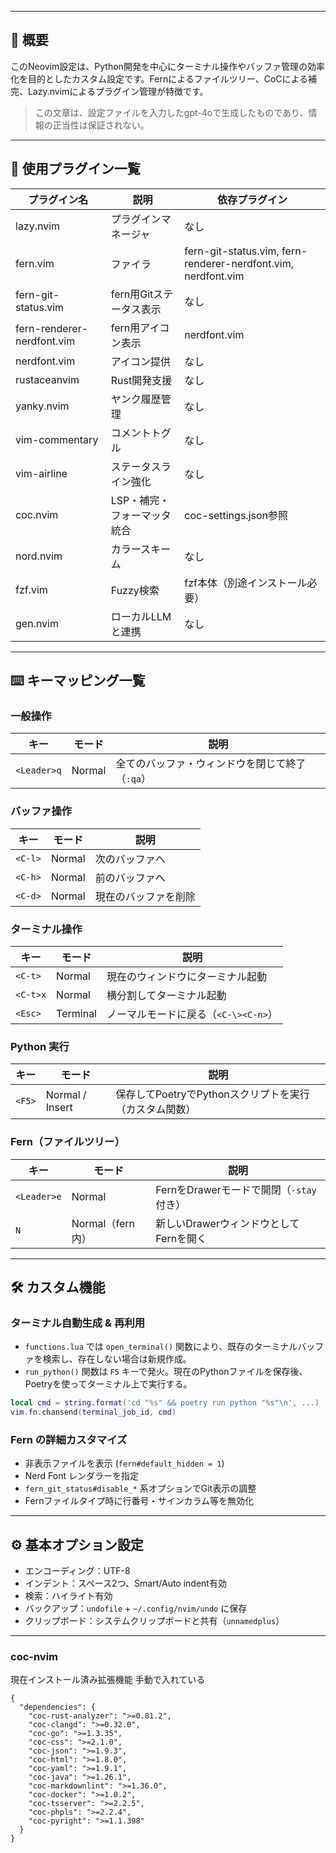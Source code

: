 

---

## 📄 概要

このNeovim設定は、Python開発を中心にターミナル操作やバッファ管理の効率化を目的としたカスタム設定です。Fernによるファイルツリー、CoCによる補完、Lazy.nvimによるプラグイン管理が特徴です。

> この文章は、設定ファイルを入力したgpt-4oで生成したものであり、情報の正当性は保証されない。

---

## 🧩 使用プラグイン一覧

| プラグイン名 | 説明 | 依存プラグイン |
|--------------|------|----------------|
| lazy.nvim | プラグインマネージャ | なし |
| fern.vim | ファイラ | fern-git-status.vim, fern-renderer-nerdfont.vim, nerdfont.vim |
| fern-git-status.vim | fern用Gitステータス表示 | なし |
| fern-renderer-nerdfont.vim | fern用アイコン表示 | nerdfont.vim |
| nerdfont.vim | アイコン提供 | なし |
| rustaceanvim | Rust開発支援 | なし |
| yanky.nvim | ヤンク履歴管理 | なし |
| vim-commentary | コメントトグル | なし |
| vim-airline | ステータスライン強化 | なし |
| coc.nvim | LSP・補完・フォーマッタ統合 | coc-settings.json参照 |
| nord.nvim | カラースキーム | なし |
| fzf.vim | Fuzzy検索 | fzf本体（別途インストール必要） |
| gen.nvim | ローカルLLMと連携 | なし |

---

## ⌨️ キーマッピング一覧

### 一般操作

| キー | モード | 説明 |
|------|--------|------|
| `<Leader>q` | Normal | 全てのバッファ・ウィンドウを閉じて終了（`:qa`） |

### バッファ操作

| キー | モード | 説明 |
|------|--------|------|
| `<C-l>` | Normal | 次のバッファへ |
| `<C-h>` | Normal | 前のバッファへ |
| `<C-d>` | Normal | 現在のバッファを削除 |

### ターミナル操作

| キー | モード | 説明 |
|------|--------|------|
| `<C-t>` | Normal | 現在のウィンドウにターミナル起動 |
| `<C-t>x` | Normal | 横分割してターミナル起動 |
| `<Esc>` | Terminal | ノーマルモードに戻る（`<C-\><C-n>`） |

### Python 実行

| キー | モード | 説明 |
|------|--------|------|
| `<F5>` | Normal / Insert | 保存してPoetryでPythonスクリプトを実行（カスタム関数） |

### Fern（ファイルツリー）

| キー | モード | 説明 |
|------|--------|------|
| `<Leader>e` | Normal | FernをDrawerモードで開閉（`-stay` 付き） |
| `N` | Normal（fern内） | 新しいDrawerウィンドウとしてFernを開く |

---

## 🛠️ カスタム機能

### ターミナル自動生成 & 再利用

- `functions.lua` では `open_terminal()` 関数により、既存のターミナルバッファを検索し、存在しない場合は新規作成。
- `run_python()` 関数は `F5` キーで発火。現在のPythonファイルを保存後、Poetryを使ってターミナル上で実行する。

```lua
local cmd = string.format('cd "%s" && poetry run python "%s"\n', ...)
vim.fn.chansend(terminal_job_id, cmd)
```

### Fern の詳細カスタマイズ

- 非表示ファイルを表示 (`fern#default_hidden = 1`)
- Nerd Font レンダラーを指定
- `fern_git_status#disable_*` 系オプションでGit表示の調整
- Fernファイルタイプ時に行番号・サインカラム等を無効化

---

## ⚙️ 基本オプション設定

- エンコーディング：UTF-8
- インデント：スペース2つ、Smart/Auto indent有効
- 検索：ハイライト有効
- バックアップ：`undofile` + `~/.config/nvim/undo` に保存
- クリップボード：システムクリップボードと共有（`unnamedplus`）

---

### coc-nvim

現在インストール済み拡張機能
手動で入れている
```
{
  "dependencies": {
    "coc-rust-analyzer": ">=0.81.2",
    "coc-clangd": ">=0.32.0",
    "coc-go": ">=1.3.35",
    "coc-css": ">=2.1.0",
    "coc-json": ">=1.9.3",
    "coc-html": ">=1.8.0",
    "coc-yaml": ">=1.9.1",
    "coc-java": ">=1.26.1",
    "coc-markdownlint": ">=1.36.0",
    "coc-docker": ">=1.0.2",
    "coc-tsserver": ">=2.2.5",
    "coc-phpls": ">=2.2.4",
    "coc-pyright": ">=1.1.398"
  }
}
```
